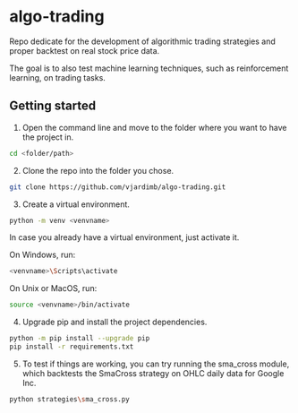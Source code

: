 # algo-trading
Repo dedicate for the development of algorithmic trading strategies and proper backtest on real stock price data.

The goal is to also test machine learning techniques, such as reinforcement learning, on trading tasks.

## Getting started

1. Open the command line and move to the folder where you want to have the project in.

```bash
cd <folder/path>
```

2. Clone the repo into the folder you chose.

```bash
git clone https://github.com/vjardimb/algo-trading.git
```

3. Create a virtual environment.

```bash
python -m venv <venvname>
```

In case you already have a virtual environment, just activate it.

On Windows, run:
```bash
<venvname>\Scripts\activate
```
On Unix or MacOS, run:
```bash
source <venvname>/bin/activate
```

4. Upgrade pip and install the project dependencies.

```bash
python -m pip install --upgrade pip
pip install -r requirements.txt
```

5. To test if things are working, you can try running the sma_cross module, which backtests the SmaCross strategy on 
OHLC daily data for Google Inc.

```bash
python strategies\sma_cross.py
```